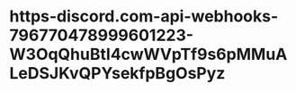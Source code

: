 # https-discord.com-api-webhooks-796770478999601223-W3OqQhuBtI4cwWVpTf9s6pMMuALeDSJKvQPYsekfpBgOsPyz